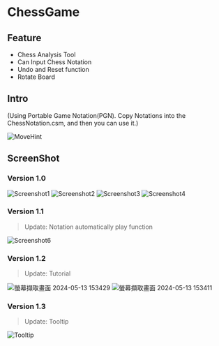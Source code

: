 # ChessGame
## Feature
- Chess Analysis Tool
- Can Input Chess Notation
- Undo and Reset function
- Rotate Board

## Intro
(Using Portable Game Notation(PGN). Copy Notations into the ChessNotation.csm, and then you can use it.)


![MoveHint](https://github.com/kevin101094/Chess/assets/88360083/da343886-95c1-4b1c-9551-b44444689293)

## ScreenShot
### Version 1.0
![Screenshot1](https://github.com/kevin101094/Chess/assets/88360083/06766d52-0cb5-408b-b814-28282cdbcbf9)
![Screenshot2](https://github.com/kevin101094/Chess/assets/88360083/997a8d56-dbcb-4977-be56-5b4d02d6db85)
![Screenshot3](https://github.com/kevin101094/Chess/assets/88360083/1570d27a-2fb7-49e2-a6b4-821e27770415)
![Screenshot4](https://github.com/kevin101094/Chess/assets/88360083/57fbbd7f-d247-403b-a453-83af11aaaf08)

### Version 1.1
> Update: Notation automatically play function

![Screenshot6](https://github.com/kevin101094/Chess/assets/88360083/820e916b-3b48-48b3-9421-3b801ae7164e)

### Version 1.2
> Update: Tutorial

![螢幕擷取畫面 2024-05-13 153429](https://github.com/kevin101094/Chess/assets/88360083/360e1d06-6871-4dd5-a16b-7b08d5e5992e)
![螢幕擷取畫面 2024-05-13 153411](https://github.com/kevin101094/Chess/assets/88360083/c4c2f7fe-07e5-4512-85f7-47b247ddfb35)

### Version 1.3
> Update: Tooltip

![Tooltip](https://github.com/kevin101094/Chess/assets/88360083/0617e056-0855-4ae4-8a64-b99fd5150500)



